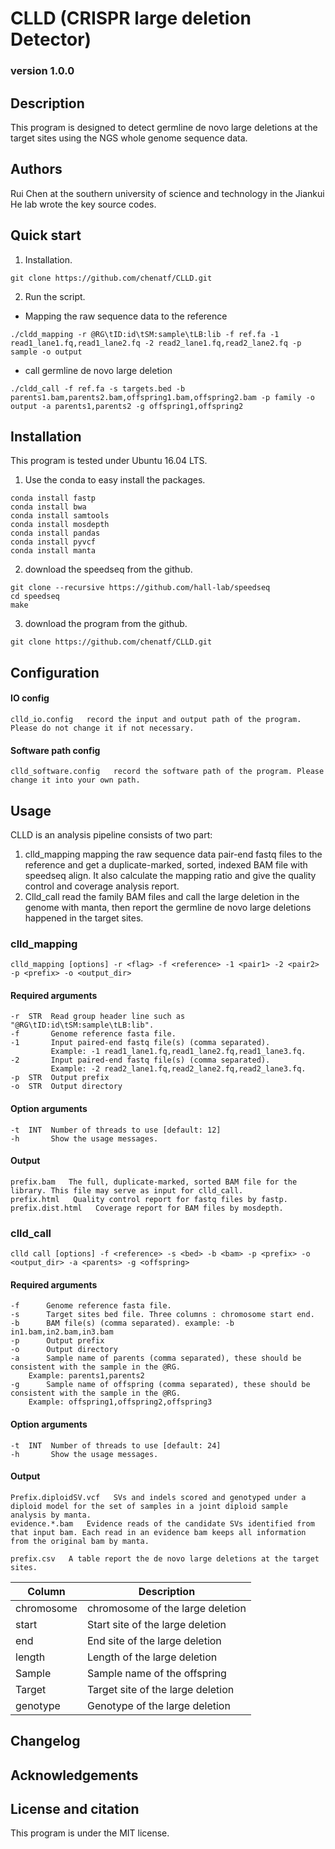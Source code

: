 # CLLD (CRISPR large deletion Detector)
### version 1.0.0
## Description
This program is designed to detect germline de novo large deletions at the target sites using the NGS whole genome sequence data. 
## Authors
Rui Chen at the southern university of science and technology in the Jiankui He lab wrote the key source codes.
## Quick start
1. Installation.
```
git clone https://github.com/chenatf/CLLD.git
``` 
2.	Run the script.

* Mapping the raw sequence data to the reference
```
./cldd_mapping -r @RG\tID:id\tSM:sample\tLB:lib -f ref.fa -1 read1_lane1.fq,read1_lane2.fq -2 read2_lane1.fq,read2_lane2.fq -p sample -o output
```
* call germline de novo large deletion
```
./cldd_call -f ref.fa -s targets.bed -b parents1.bam,parents2.bam,offspring1.bam,offspring2.bam -p family -o output -a parents1,parents2 -g offspring1,offspring2
```

## Installation

This program is tested under Ubuntu 16.04 LTS.

1. Use the conda to easy install the packages.
```
conda install fastp
conda install bwa
conda install samtools
conda install mosdepth
conda install pandas
conda install pyvcf
conda install manta
```
2. download the speedseq from the github.
```
git clone --recursive https://github.com/hall-lab/speedseq
cd speedseq
make
```
3. download the program from the github.
```
git clone https://github.com/chenatf/CLLD.git
```

## Configuration

#### IO config
```
clld_io.config   record the input and output path of the program. Please do not change it if not necessary.
```
#### Software path config
```
clld_software.config   record the software path of the program. Please change it into your own path.
```

## Usage
CLLD is an analysis pipeline consists of two part:
1.	clld_mapping mapping the raw sequence data pair-end fastq files to the reference and get a duplicate-marked, sorted, indexed BAM file with speedseq align. It also calculate the mapping ratio and give the quality control and coverage analysis report.
2.	Clld_call read the family BAM files and call the large deletion in the genome with manta, then report the germline de novo large deletions happened in the target sites.



### clld_mapping
```
clld_mapping [options] -r <flag> -f <reference> -1 <pair1> -2 <pair2> -p <prefix> -o <output_dir> 
```
#### Required arguments
```
-r  STR  Read group header line such as "@RG\tID:id\tSM:sample\tLB:lib".
-f       Genome reference fasta file.
-1       Input paired-end fastq file(s) (comma separated).
         Example: -1 read1_lane1.fq,read1_lane2.fq,read1_lane3.fq.
-2       Input paired-end fastq file(s) (comma separated).
         Example: -2 read2_lane1.fq,read2_lane2.fq,read2_lane3.fq.
-p  STR  Output prefix
-o  STR  Output directory
 ```

#### Option arguments
```
-t  INT  Number of threads to use [default: 12]
-h       Show the usage messages.
```

#### Output
```
prefix.bam   The full, duplicate-marked, sorted BAM file for the library. This file may serve as input for clld_call.
prefix.html   Quality control report for fastq files by fastp.
prefix.dist.html   Coverage report for BAM files by mosdepth.
```

### clld_call
```
clld call [options] -f <reference> -s <bed> -b <bam> -p <prefix> -o <output_dir> -a <parents> -g <offspring>
```
#### Required arguments
```
-f      Genome reference fasta file.
-s      Target sites bed file. Three columns : chromosome start end.
-b      BAM file(s) (comma separated). example: -b in1.bam,in2.bam,in3.bam
-p      Output prefix
-o      Output directory
-a      Sample name of parents (comma separated), these should be consistent with the sample in the @RG.
	Example: parents1,parents2
-g      Sample name of offspring (comma separated), these should be consistent with the sample in the @RG.
	Example: offspring1,offspring2,offspring3
```

#### Option arguments
```
-t  INT  Number of threads to use [default: 24]
-h       Show the usage messages.
```
#### Output
```
Prefix.diploidSV.vcf   SVs and indels scored and genotyped under a diploid model for the set of samples in a joint diploid sample analysis by manta.
evidence.*.bam   Evidence reads of the candidate SVs identified from that input bam. Each read in an evidence bam keeps all information 
from the original bam by manta.
```
```
prefix.csv   A table report the de novo large deletions at the target sites.
```
Column | Description
------ | -----------
chromosome | chromosome of the large deletion
start	| Start site of the large deletion
end	| End site of the large deletion
length	| Length of the large deletion
Sample	| Sample name of the offspring
Target	| Target site of the large deletion
genotype	| Genotype of the large deletion

## Changelog

## Acknowledgements

## License and citation
This program is under the MIT license.
